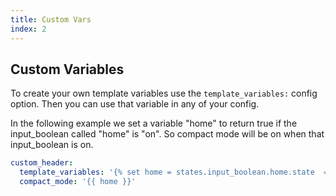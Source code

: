 ```yaml
---
title: Custom Vars
index: 2
---
```


## Custom Variables

To create your own template variables use the `template_variables:` config option. Then you can use that variable in any of your config.

In the following example we set a variable "home" to return true if the input_boolean called "home" is "on". So compact mode will be on when that input_boolean is on.

```yaml
custom_header:
  template_variables: '{% set home = states.input_boolean.home.state  == "on" %}'
  compact_mode: '{{ home }}'
```
